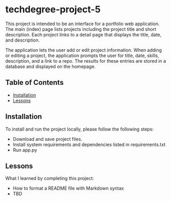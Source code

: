 # techdegree-project-5

This project is intended to be an interface for a portfolio web application. The main (index) page lists projects including the project title and short description. Each project links to a detail page that displays the title, date, and description.

The application lets the user add or edit project information. When adding or editing a project, the application prompts the user for title, date, skills, description, and a link to a repo. The results for these entries are stored in a database and displayed on the homepage.

## Table of Contents

- [Installation](#installation)
- [Lessons](#lessons)

## Installation

To install and run the project locally, please follow the following steps:
* Download and save project files.
* Install system requirements and dependencies listed in requirements.txt
* Run app.py

## Lessons

What I learned by completing this project:
* How to format a README file with Markdown syntax
* TBD

